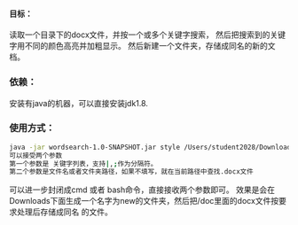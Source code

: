 #### 目标：
读取一个目录下的docx文件，并按一个或多个关键字搜索，
然后把搜索到的关键字用不同的颜色高亮并加粗显示。
然后新建一个文件夹，存储成同名的新的文档。
### 依赖：
安装有java的机器，可以直接安装jdk1.8.
### 使用方式：
```bash
java -jar wordsearch-1.0-SNAPSHOT.jar style /Users/student2028/Downloads/doc/
可以接受两个参数
第一个参数是 关键字列表，支持|,;作为分隔符。
第二个参数是文件名或者文件夹路径，如果不填写，就在当前路径中查找.docx文件
```
可以进一步封闭成cmd 或者 bash命令，直接接收两个参数即可。
效果是会在Downloads下面生成一个名字为new的文件夹，然后把/doc里面的docx文件按要求处理后存储成同名
的文件。